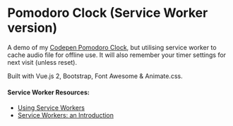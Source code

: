 # Pomodoro Clock (Service Worker version)

A demo of my [Codepen Pomodoro Clock](https://codepen.io/jhkueh/full/mVwJaE/), but utilising service worker to cache audio file for offline use. It will also remember your timer settings for next visit (unless reset).

Built with Vue.js 2, Bootstrap, Font Awesome & Animate.css.

#### Service Worker Resources:
* [Using Service Workers](https://developer.mozilla.org/en-US/docs/Web/API/Service_Worker_API/Using_Service_Workers)
* [Service Workers: an Introduction](https://developers.google.com/web/fundamentals/getting-started/primers/service-workers)
